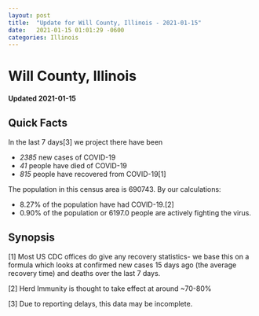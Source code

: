 ```yaml
---
layout: post
title:  "Update for Will County, Illinois - 2021-01-15"
date:   2021-01-15 01:01:29 -0600
categories: Illinois
---
```


# Will County, Illinois
#### Updated 2021-01-15

## Quick Facts

In the last 7 days[3] we project there have been
- *2385* new cases of COVID-19
- *41* people have died of COVID-19
- *815* people have recovered from COVID-19[1]

The population in this census area is 690743. By our calculations:
- 8.27% of the population have had COVID-19.[2]
- 0.90% of the population or 6197.0 people are actively fighting the virus.

## Synopsis




[1] Most US CDC offices do give any recovery statistics- we base this on a formula which looks at confirmed new cases
15 days ago (the average recovery time) and deaths over the last 7 days.

[2] Herd Immunity is thought to take effect at around ~70-80%

[3] Due to reporting delays, this data may be incomplete.
 
    